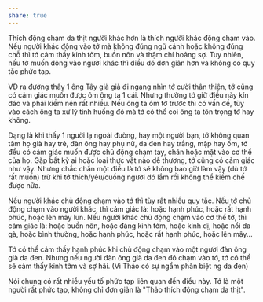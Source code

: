 ```yaml
---
share: true
---
```

Thích động chạm da thịt người khác hơn là thích người khác động chạm vào. Nếu người khác động vào tớ mà không đúng ngữ cảnh hoặc không đúng chỗ thì tớ cảm thấy kinh tởm, buồn nôn và thậm chí hoảng sợ. Tuy nhiên, nếu tớ muốn động vào người khác thì điều đó đơn giản hơn và không có quy tắc phức tạp.

VD ra đường thấy 1 ông Tây già già đi ngang nhìn tớ cười thân thiện, tớ cũng có cảm giác muốn được ôm ông ta 1 cái. Nhưng thường tớ giữ điều này kín đáo và phải kiềm nén rất nhiều. Nếu ông ta ôm tớ trước thì có vấn đề, tùy vào cách ông ta xử lý tình huống đó mà tớ có thể coi ông ta tôn trọng tớ hay không.

Dạng là khi thấy 1 người lạ ngoài đường, hay một người bạn, tớ không quan tâm họ già hay trẻ, đàn ông hay phụ nữ, da đen hay trắng, mập hay ốm, tớ đều có cảm giác muốn được chủ động chạm tay, chân hoặc mặt vào cơ thể của họ. Gặp bất kỳ ai hoặc loại thực vật nào dễ thương, tớ cũng có cảm giác như vậy. Nhưng chắc chắn một điều là tớ sẽ không bao giờ làm vậy (dù tớ rất muốn) trừ khi tớ thích/yêu/cuồng người đó lắm rồi không thể kiềm chế được nữa.

Nếu người khác chủ động chạm vào tớ thì tùy rất nhiều quy tắc. Nếu tớ chủ động chạm vào người khác, thì cảm giác là: hoặc hạnh phúc, hoặc rất hạnh phúc, hoặc lên mây lun. Nếu người khác chủ động chạm vào cơ thể tớ, thì cảm giác là: hoặc buồn nôn, hoặc đáng kinh tởm, hoặc kinh dị, hoặc nổi da gà, hoặc bình thường, hoặc hạnh phúc, hoặc rất hạnh phúc, hoặc lên mây...

Tớ có thể cảm thấy hạnh phúc khi chủ động chạm vào một người đàn ông già da đen. Nhưng nếu người đàn ông già da đen đó chạm vào tớ, tớ có thể sẽ cảm thấy kinh tởm và sợ hãi. (Vì Thảo có sự ngầm phân biệt ng da đen)

Nói chung có rất nhiều yếu tố phức tạp liên quan đến điều này. Tớ là một người rất phức tạp, không chỉ đơn giản là "Thảo thích động chạm da thịt".
